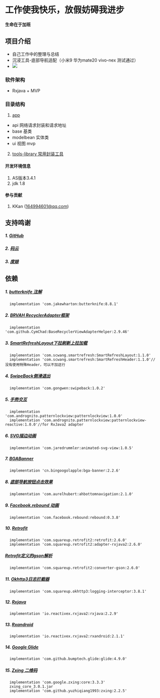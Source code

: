 # 工作使我快乐，放假妨碍我进步
**生命在于加班**

## 项目介绍
   - 自己工作中的整理与总结
   - 沉浸工具-底部导航适配（小米9 华为mate20 vivo-nex 测试通过）
   - ![ ](https://raw.githubusercontent.com/skpy5272/RMedal/master/appimg/Screenshot_20180910-090138.png)

### 软件架构
   - Rxjava + MVP


### 目录结构
1.  [app](https://github.com/skpy5272/RMedal/tree/master/app)
   - api 网络请求封装和请求地址
   - base 基类
   - modelbean 实体类
   - ui 视图 mvp

2.  [tools-library 常用封装工具](https://github.com/skpy5272/RMedal/tree/master/tools-library)


#### 开发环境信息
1. AS版本3.4.1
2. jdk 1.8

#### 参与贡献

1. KKan (164994601@qq.com)


## 支持鸣谢

##### 1. [GitHub](https://github.com/)
##### 2. [码云](https://gitee.com/explore/recommend?lang=Android)
##### 3. [度娘](https://www.baidu.com/)

## 依赖

##### 1. [butterknife 注解](https://github.com/JakeWharton/butterknife)
      implementation 'com.jakewharton:butterknife:8.8.1'
##### 2. [BRVAH RecyclerAdapter框架](https://github.com/CymChad/BaseRecyclerViewAdapterHelper)
      implementation 'com.github.CymChad:BaseRecyclerViewAdapterHelper:2.9.46'
##### 3. [SmartRefreshLayout下拉刷新上拉加载 ](https://github.com/scwang90/SmartRefreshLayout)
      implementation 'com.scwang.smartrefresh:SmartRefreshLayout:1.1.0'
      implementation 'com.scwang.smartrefresh:SmartRefreshHeader:1.1.0'//没有使用特殊Header，可以不加这行
##### 4. [SwipeBack侧滑退出](https://github.com/gongwen/SwipeBackLayout)
      implementation 'com.gongwen:swipeback:1.0.2'
##### 5. [手势交互](https://github.com/aritraroy/PatternLockView)
      implementation 'com.andrognito.patternlockview:patternlockview:1.0.0'
      implementation 'com.andrognito.patternlockview:patternlockview-reactive:1.0.0'//for RxJava2 adapter
##### 6. [SVG描边动画](http://blog.csdn.net/leaf_130/article/details/54848071)
      implementation 'com.jaredrummler:animated-svg-view:1.0.5'
##### 7. [BGABanner](https://github.com/bingoogolapple/BGABanner-Android)
      implementation 'cn.bingoogolapple:bga-banner:2.2.6'
##### 8. [底部导航按钮点击效果](https://github.com/aurelhubert/ahbottomnavigation)
      implementation 'com.aurelhubert:ahbottomnavigation:2.1.0'
##### 9. [Facebook.rebound 动画](http://facebook.github.io/rebound/)
      implementation 'com.facebook.rebound:rebound:0.3.8'
##### 10. [Retrofit](https://github.com/square/retrofit)
      implementation 'com.squareup.retrofit2:retrofit:2.6.0'
      implementation 'com.squareup.retrofit2:adapter-rxjava2:2.6.0'
#####     [Retrofit定义的gson解析](http://mvnrepository.com/artifact/com.squareup.retrofit2/converter-gson)
      implementation 'com.squareup.retrofit2:converter-gson:2.6.0'
##### 11. [Okhttp3日志拦截器](https://github.com/victorfan336/okhttp-logging-interceptor)
      implementation 'com.squareup.okhttp3:logging-interceptor:3.8.1'
##### 12. [Rxjava](https://github.com/ReactiveX/RxJava)
      implementation 'io.reactivex.rxjava2:rxjava:2.2.9'
##### 13. [Rxandroid](https://github.com/ReactiveX/RxAndroid)
      implementation 'io.reactivex.rxjava2:rxandroid:2.1.1'
##### 14. [Google Glide](https://github.com/bumptech/glide)
      implementation 'com.github.bumptech.glide:glide:4.9.0'
##### 15. [Zxing 二维码](https://github.com/zxing/zxing)
      implementation 'com.google.zxing:core:3.3.3'
      zxing_core_3.0.1.jar
      implementation 'com.github.yuzhiqiang1993:zxing:2.2.5'
